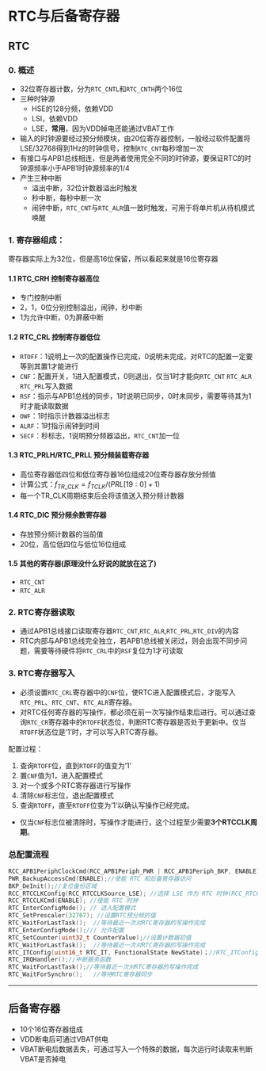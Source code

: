 # RTC与后备寄存器

## RTC
### 0. 概述
- 32位寄存器计数，分为`RTC_CNTL`和`RTC_CNTH`两个16位
- 三种时钟源
  - HSE的128分频，依赖VDD
  - LSI，依赖VDD
  - LSE，**常用**，因为VDD掉电还能通过VBAT工作
- 输入的时钟源要经过预分频模块，由20位寄存器控制，一般经过软件配置将LSE/32768得到1Hz的时钟信号，控制`RTC_CNT`每秒增加一次
- 有接口与APB1总线相连，但是两者使用完全不同的时钟源，要保证RTC的时钟源频率小于APB1时钟源频率的1/4
- 产生三种中断
  - 溢出中断，32位计数器溢出时触发
  - 秒中断，每秒中断一次
  - 闹钟中断，`RTC_CNT`与`RTC_ALR`值一致时触发，可用于将单片机从待机模式唤醒

### 1. 寄存器组成：
寄存器实际上为32位，但是高16位保留，所以看起来就是16位寄存器
#### 1.1 RTC_CRH 控制寄存器高位
- 专门控制中断
- 2，1，0位分别控制溢出，闹钟，秒中断
- 1为允许中断，0为屏蔽中断

#### 1.2 RTC_CRL 控制寄存器低位
- `RTOFF`：1说明上一次的配置操作已完成，0说明未完成，对RTC的配置一定要等到其置1才能进行
- `CNF`：配置开关，1进入配置模式，0则退出，仅当1时才能向`RTC_CNT` `RTC_ALR` `RTC_PRL`写入数据
- `RSF`：指示与APB1总线的同步，1时说明已同步，0时未同步，需要等待其为1时才能读取数据
- `OWF`：1时指示计数器溢出标志
- `ALRF`：1时指示闹钟到时间
- `SECF`：秒标志，1说明预分频器溢出，`RTC_CNT`加一位

#### 1.3 RTC_PRLH/RTC_PRLL 预分频装载寄存器
- 高位寄存器低四位和低位寄存器16位组成20位寄存器存放分频值
- 计算公式：$f_{TR\_CLK}=f_{TCLK}/(PRL[19:0]+1)$
- 每一个TR_CLK周期结束后会将该值送入预分频计数器

#### 1.4 RTC_DIC 预分频余数寄存器
- 存放预分频计数器的当前值
- 20位，高位低四位与低位16位组成

#### 1.5 其他的寄存器(原理没什么好说的就放在这了)
- `RTC_CNT`
- `RTC_ALR`

### 2. RTC寄存器读取
- 通过APB1总线接口读取寄存器`RTC_CNT`,`RTC_ALR`,`RTC_PRL`,`RTC_DIV`的内容 
- RTC内部与APB1总线完全独立，若APB1总线被关闭过，则会出现不同步问题，需要等待硬件将`RTC_CRL`中的`RSF`复位为1才可读取

### 3. RTC寄存器写入
- 必须设置`RTC_CRL`寄存器中的`CNF`位，使RTC进入配置模式后，才能写入`RTC_PRL`、`RTC_CNT`、`RTC_ALR`寄存器。
- 对RTC任何寄存器的写操作，都必须在前一次写操作结束后进行。可以通过查询`RTC_CR`寄存器中的`RTOFF`状态位，判断RTC寄存器是否处于更新中。仅当`RTOFF`状态位是’1’时，才可以写入RTC寄存器。

配置过程：
1. 查询`RTOFF`位，直到`RTOFF`的值变为’1’
2. 置`CNF`值为1，进入配置模式
3. 对一个或多个RTC寄存器进行写操作
4. 清除`CNF`标志位，退出配置模式
5. 查询`RTOFF`，直至`RTOFF`位变为’1’以确认写操作已经完成。
- 仅当`CNF`标志位被清除时，写操作才能进行，这个过程至少需要**3个RTCCLK周期**。

### 总配置流程
```C
RCC_APB1PeriphClockCmd(RCC_APB1Periph_PWR | RCC_APB1Periph_BKP, ENABLE);
PWR_BackupAccessCmd(ENABLE);//使能 RTC 和后备寄存器访问
BKP_DeInit();//复位备份区域
RCC_RTCCLKConfig(RCC_RTCCLKSource_LSE); //选择 LSE 作为 RTC 时钟(RCC_RTCCLKSource_LSI 和 RCC_RTCCLKSource_HSE_Div128)
RCC_RTCCLKCmd(ENABLE); //使能 RTC 时钟
RTC_EnterConfigMode(); // 进入配置模式	
RTC_SetPrescaler(32767); //设置RTC预分频的值
RTC_WaitForLastTask();	//等待最近一次对RTC寄存器的写操作完成
RTC_EnterConfigMode();/// 允许配置
RTC_SetCounter(uint32_t CounterValue);//设置计数器初值
RTC_WaitForLastTask();	//等待最近一次对RTC寄存器的写操作完成
RTC_ITConfig(uint16_t RTC_IT, FunctionalState NewState)；//RTC_ITConfig(RTC_IT_SEC, ENABLE); //使能 RTC 秒中断
RTC_IRQHandler();//中断服务函数
RTC_WaitForLastTask();//等待最近一次对RTC寄存器的写操作完成
RTC_WaitForSynchro();	//等待RTC寄存器同步 
```


---
## 后备寄存器
- 10个16位寄存器组成
- VDD断电后可通过VBAT供电
- VBAT断电后数据丢失，可通过写入一个特殊的数据，每次运行时读取来判断VBAT是否掉电